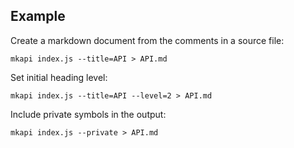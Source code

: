 ## Example

Create a markdown document from the comments in a source file:

```shell
mkapi index.js --title=API > API.md
```

Set initial heading level:

```shell
mkapi index.js --title=API --level=2 > API.md
```

Include private symbols in the output:

```shell
mkapi index.js --private > API.md
```

